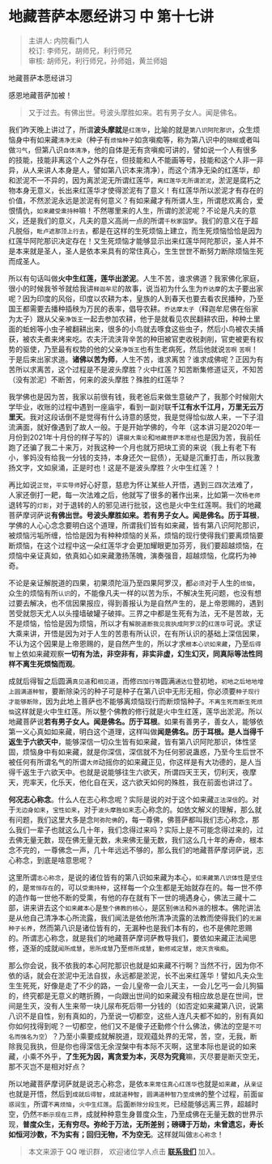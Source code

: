 # 地藏菩萨本愿经讲习 中 第十七讲

> 主讲人: 内院看门人 <br />
> 校订: 李师兄，胡师兄，利行师兄 <br />
> 审核: 胡师兄，利行师兄，孙师姐，黄兰师姐 <br />

地藏菩萨本愿经讲习

感恩地藏菩萨加被！

> 又于过去。有佛出世。号波头摩胜如来。若有男子女人。闻是佛名。

我们昨天晚上讲过了，所谓**波头摩就**是`红莲华`，比喻的就是`第八识阿陀那识`，众生烦恼身中有如来藏`清净无染`（种子有`烦恼种子`如贪嗔痴等，称为第八识中的`随眠`或者叫做`习气`，但第八识`自体清净`，他的自体是无有贪嗔痴可讲的，譬如说一个人有很多的技能，技能非离这个人之外存在，但技能和人不能画等号，技能和这个人非一非异，从人来讲人本身是人，譬如第八识本来清净），而这个清净无染的红莲华，却和淤泥不一不异的，因为离淤泥无所谓红莲华，`离红莲华无所谓淤泥`，淤泥是腐朽之物本身无意义，长出来红莲华才使得淤泥有了意义！有红莲华所以淤泥才有存在的价值，不然淤泥永远是淤泥有何意义？有如来藏才有所谓人生，所谓悲欢离合，爱恨情仇，`如来藏受熏持种`嘛！不然哪里来的人生，所谓的淤泥呢？不论是凡夫的意义，还是我们的意义，凡夫的意义高尚一点的所谓`千秋家国梦`。我们的意义在于超凡脱俗，`毗卢遮那顶上行去`，都是在这样的生死烦恼上建立，而生死烦恼恰恰是因为红莲华阿陀那识决定存在！又生死烦恼才能够显示出来红莲华阿陀那识，圣人并不是本来就是圣人，圣人是依本来具有的常住真心，生生世世不断努力断除烦恼生死而成圣人。

所以有句话叫做**火中生红莲，莲华出淤泥**。人生不苦，谁求佛道？我家佛化家庭，很小的时候我爷爷就给我讲`释迦牟尼`的故事，说当初为什么生为`乔达摩`的太子要出家呢？因为印度的风俗，印度以农耕为本，皇族的人到春天也要去看农民播种，乃至国王都需要去播种插秧为万民的表率，倡导农耕。`乔达摩太子`（释迦牟尼佛在俗家为太子）跟从父亲`净饭王`一起去参加农耕，他于是就看见农民翻耕农田，种种土里面的蚯蚓等小虫子被翻耕出来，很多的小鸟就去啄食这些虫子，然后小鸟被农夫捕获，被农夫煮来烤来吃。农夫汗流浃背辛苦的种田被官吏收税剥削，官吏被更有权势的驱使，乃至最有权势的他的父亲`净饭王`也有生老病死，然后他就说`苦啊` `苦啊`！于是后来出家求道。**诸佛以苦为师**，人生不苦，谁求离苦？谁求成佛呢？正因为有苦所以求离苦，这个过程是不是波头摩胜？火中红莲？知苦断集修道证灭，不知苦（没有淤泥）不断苦，何来的波头摩胜？殊胜的红莲华？

我学佛也是因为苦，我家以前很有钱，我老爸后来做生意破产了，我那个时候刚大学毕业，收账的过程中遇到一座庙宇，看到一副对联**千江有水千江月，万里无云万里天**。我对这段话倒不是觉得有什么诗意的感觉，我是觉得恰似故人来，一下子泪流满面，就好像遇到了故人一般。于是开始学佛的，今年（这本讲习是2020年一月份到2021年十月份的样子写的）讲`摄大乘论`和`地藏菩萨本愿经`也是因为苦，我前任跑了还骗了我二十来万，对我这种一个月也就万把块工资的来说（我上有老下有小，爹妈没有给我一分钱的支持，本身还欠一屁债），无疑是沉重打击，所以我激扬文字，文如泉涌，正是时也！这是不是波头摩胜？火中生红莲？！

再比如说`正觉`，`平实导师`好心好意，慈悲为怀让某些人开悟，遇到三四次法难了，人家还倒打一耙，每一次法难之后，他就写了很多的著作出来，比如第一次`杨老师`退转写的`灯影`，对于退转的人的邪见进行批驳，这也是火中生红莲啊。我们的地藏菩萨摩诃萨说**有佛出世。号波头摩胜如来。若有男子女人。闻是佛名。历于耳根**，学佛的人心心念念要明白这个道理，所谓我们皆有如来藏，皆有第八识阿陀那识，被烦恼污垢所缠，恰恰是因为有种种烦恼的关系，烦恼的现行使得我们要离烦恼要断烦恼，在这个过程中这一朵红莲华才会更加耀眼更加芬芳，我们要超越烦恼，在烦恼中亲证真如，依真如心如来藏激扬荡魄，演奏强音，超越烦恼，化腐朽为神奇。

不论是亲证解脱道的四果，初果须陀洹乃至四果阿罗汉，都`必须`对于人生的`烦恼`，众生的烦恼有所`认识`的，不能像凡夫一样的以苦为乐，不解决生死问题，也没有想过要去解决，也不信因果报应，得到善报认为是自然产生的，是上帝恩赐的，遇到苦受就怨天尤人以头撞墙破罐子破摔。三界之中都是生死有为法，无不是苦故，无不是烦恼，恰恰是因为烦恼，所以才有`解脱道断我见我执成阿罗汉`的`红莲华`可说。求证大乘来讲，开悟是因为对于人生的苦患有所认识，在有所认识的基础上深信因果，不认为这个因果是上帝恩赐的，是自然产生的，所以才求`根本心识如来藏`，乃至`后得智`上依如来藏观察**一切有为法，非空非有，非实非虚，幻生幻灭，同真际等法性同样不离生死烦恼而观**。

成就后得智之后圆满`真见道`和`相见道`，而修`四加行等`圆满`通达位`登初地，`初地之后地地增上圆满道种智`，要断除染污的种子可是种子在第八识中无形无相，你必须要`种子现行才能够断除`，因为此地上菩萨也不能够离烦恼现行而断烦恼种子。`不离生死而断生死烦恼`这样就是火中生红莲。所以整个佛教的修行就是火中生红莲，莲华出淤泥。所以地藏菩萨说**若有男子女人。闻是佛名。历于耳根**。如果有善男子，善女人，能够依第一义心真如如来藏，明白这个道理，这样叫做**闻是佛名。历于耳根。是人当得千返生于六欲天中**，能够深信一切众生皆有如来藏，皆有第八识阿陀那识，体性坚固，烦恼身中有如来藏，就是你深信，深信就不为任何邪说蛊惑，乃至今生后世不被任何有所谓名气的所谓`大师`动摇你的如来藏正见，你这样是有大功德的，是人当得千返生于六欲天中。也就是说能够往生六欲天，所谓四天王天，忉利天，夜摩天，兜率天，化乐天，他化自在天，这六欲天如何的殊胜，我在前面也讲过了。

**何况志心称念**。什么人在志心称念呢？实际是说的对于这个如来藏`正法深信`的。对于`无边身如来`，`宝性如来`，对于`波头摩胜如来`志心称念的。如依文解义的理解，那么就有问题，我们这里大多是念`阿弥陀佛`的，每一尊佛，佛菩萨都叫我们志心称念，那么我们一辈子也就这么几十年，我们念得过来吗？实际上是不可能念得过来的，过去佛无量无数，现在佛无量无数，未来佛无量无数，我们这么几十年的寿命，根本念不完的，一尊佛念一声，几十年远远不够的，那么我们的地藏菩萨摩诃萨说，志心称念，到底是啥意思呢？

这里所谓`志心称念`，是说的诸位皆有的第八识如来藏为本心，`如来藏第八识体性`是`坚住`的，是`常恒存在`的，可以`受熏持种`，这样每一个众生都是无始就存在的。每一世不停的造作每一世他不断的受熏，有他的存在就有下一世的境遇身心，佛法三藏十二部，讲来讲去这个`如来藏本心`是`整个佛教的核心`，是区别`佛法`和`外道`的根本。佛陀讲法是从他自己清净本心所流露，我们闻法是依他所清净流露的法教而使得我们的`无漏种子长养`，然而第八识是诸位皆有的，无漏种也是我们本有的，也不是佛陀恩赐的。所谓志心称念，就是我们的地藏菩萨摩诃萨教导我们，要依如来藏正法闻思修，逐渐的成就`闻所成慧`，`思所成慧`乃至`修所成慧`，`勤修戒定慧`，`熄灭贪嗔痴`。

那么你会说，我不依我的本心阿陀那识也就是如来藏不行啊？当然不行，因为你不依的话，就会在淤泥中无法自拔，永远都是淤泥，长不出来红莲华！譬如凡夫众生生生死死，好像是走了不少的路，一会儿皇帝一会儿天主，一会儿乞丐一会儿狗猫的，终究都是无意义的瞎折腾，一向跟出世间的如来藏没有相应故总是在世间，世间是生灭，没有人生来带一块儿尿布死后带一分钱的（如否定如来藏第八识，说第八识不是自性，别有真如的，乃至说一切都空，这些人连凡夫都不如的，别有真如你如何找得到呢？一切都空，他们又不是傻子还勤修个什么佛法，佛法的空是`不可名而强名为空`）？乃至小乘要成就解脱道，现观蕴处界的无常，苦，空，无我，断除我见我执，但是你也得深信无余涅槃中有本际不灭啊，这里本际也是说的如来藏，小乘不外乎，**了生死为因，离贪爱为本，灭尽为究竟**嘛，灭尽要是断灭空无，那不灭岂不是相对好点？

所以地藏菩萨摩诃萨就是说志心称念，是依`本来常住真心红莲华`也就是`如来藏`，从`亲证`也就是开悟，然后到`成就后得智`，`成就道种智`，`圆满道种智乃至成佛`的整个过程，前面`留惑润生`，所谓`不离烦恼`，`火中生红莲`。后面`断除分段生死`，已经能够远离三界，超越时空，仍然`不断示现在三界`，成就种种意生身普度众生，乃至成佛在无量无数的世界示现，**普度众生，无有穷尽。弥纶于万法，无所差别；磅礴于万劫，未曾遗忘，寿长如恒河沙数，不为实有；回归无物，不为空无**。这样就叫做`志心称念`！

> 本文来源于 QQ 唯识群， 欢迎诸位学人点击 **[联系我们](https://mp.weixin.qq.com/s/lZCfWjmLjgNR165Tx4_bCQ)** 加入。
